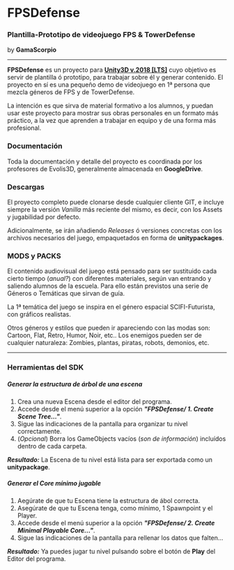 # FPSDefense

### Plantilla-Prototipo de videojuego FPS & TowerDefense

by **GamaScorpio**

------

**FPSDefense** es un proyecto para **<u>Unity3D v.2018 [LTS]</u>** cuyo objetivo es servir de plantilla ó prototipo, para trabajar sobre él y generar contenido. El proyecto en sí es una pequeño demo de videojuego en 1ª persona que mezcla géneros de FPS y de TowerDefense.

La intención es que sirva de material formativo a los alumnos, y puedan usar este proyecto para mostrar sus obras personales en un formato más práctico, a la vez que aprenden a trabajar en equipo y de una forma más profesional.



### Documentación

Toda la documentación y detalle del proyecto es coordinada por los profesores de Evolis3D, generalmente almacenada en **GoogleDrive**. 



### Descargas

El proyecto completo puede clonarse desde cualquier cliente GIT, e incluye siempre la versión *Vanilla* más reciente del mismo, es decir, con los Assets y jugabilidad por defecto.

Adicionalmente, se irán añadiendo *Releases* ó versiones concretas con los archivos necesarios del juego, empaquetados en forma de **unitypackages**.



### MODS y PACKS

El contenido audiovisual del juego está pensado para ser sustituido cada cierto tiempo (*anual?*) con diferentes materiales, según van entrando y saliendo alumnos de la escuela. Para ello están previstos una serie de Géneros o Temáticas que sirvan de guía.

La 1ª temática del juego se inspira en el género espacial SCIFI-Futurista, con gráficos realistas. 

Otros géneros y estilos que pueden ir apareciendo con las modas son: Cartoon, Flat, Retro, Humor, Noir, etc.. Los enemigos pueden ser de cualquier naturaleza: Zombies, plantas, piratas, robots, demonios, etc.



------



### Herramientas del SDK

##### Generar la estructura de árbol de una escena

1. Crea una nueva Escena desde el editor del programa.
2. Accede desde el menú superior a la opción ***"FPSDefense/ 1. Create Scene Tree..."***.
3. Sigue las indicaciones de la pantalla para organizar tu nivel correctamente.
4. (*Opcional*) Borra los GameObjects vacíos (*son de información*) incluídos dentro de cada carpeta.

***Resultado:*** La Escena de tu nivel está lista para ser exportada como un **unitypackage**.



##### Generar el Core mínimo jugable

1. Aegúrate de que tu Escena tiene la estructura de ábol correcta.
2. Asegúrate de que tu Escena tenga, como mínimo, 1 Spawnpoint y el Player.
3. Accede desde el menú superior a la opción ***"FPSDefense/ 2. Create Minimal Playable Core..."***.
4. Sigue las indicaciones de la pantalla para rellenar los datos que falten...

***Resultado:*** Ya puedes jugar tu nivel pulsando sobre el botón de **Play** del Editor del programa.



